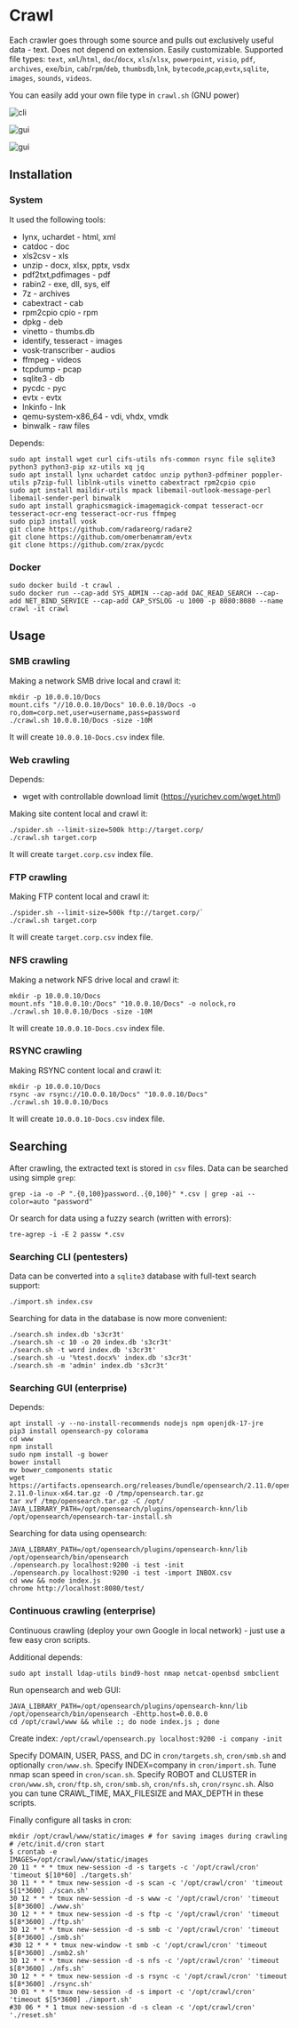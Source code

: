 # Crawl

Each crawler goes through some source and pulls out exclusively useful data - text. Does not depend on extension. Easily customizable.
Supported file types: `text`, `xml`/`html`, `doc`/`docx`, `xls`/`xlsx`, `powerpoint`, `visio`, `pdf`, `archives`, `exe`/`bin`, `cab`/`rpm`/`deb`, `thumbsdb`,`lnk`, `bytecode`,`pcap`,`evtx`,`sqlite`, `images`, `sounds`, `videos`.

You can easily add your own file type in `crawl.sh` (GNU power)

![cli](img/demo_cli.gif)

![gui](img/demo_gui.gif)

![gui](img/demo_gui2.gif)

## Installation

### System

It used the following tools:

* lynx, uchardet - html, xml
* catdoc - doc
* xls2csv - xls
* unzip - docx, xlsx, pptx, vsdx
* pdf2txt,pdfimages - pdf
* rabin2 - exe, dll, sys, elf
* 7z - archives
* cabextract - cab
* rpm2cpio cpio - rpm
* dpkg - deb
* vinetto - thumbs.db
* identify, tesseract - images
* vosk-transcriber - audios
* ffmpeg - videos
* tcpdump - pcap
* sqlite3 - db
* pycdc - pyc
* evtx - evtx
* lnkinfo - lnk
* qemu-system-x86_64 - vdi, vhdx, vmdk
* binwalk - raw files

Depends:

```
sudo apt install wget curl cifs-utils nfs-common rsync file sqlite3 python3 python3-pip xz-utils xq jq
sudo apt install lynx uchardet catdoc unzip python3-pdfminer poppler-utils p7zip-full liblnk-utils vinetto cabextract rpm2cpio cpio
sudo apt install maildir-utils mpack libemail-outlook-message-perl libemail-sender-perl binwalk
sudo apt install graphicsmagick-imagemagick-compat tesseract-ocr tesseract-ocr-eng tesseract-ocr-rus ffmpeg
sudo pip3 install vosk
git clone https://github.com/radareorg/radare2
git clone https://github.com/omerbenamram/evtx
git clone https://github.com/zrax/pycdc
```

### Docker

```
sudo docker build -t crawl .
sudo docker run --cap-add SYS_ADMIN --cap-add DAC_READ_SEARCH --cap-add NET_BIND_SERVICE --cap-add CAP_SYSLOG -u 1000 -p 8080:8080 --name crawl -it crawl
```

## Usage

### SMB crawling

Making a network SMB drive local and crawl it:

```
mkdir -p 10.0.0.10/Docs
mount.cifs "//10.0.0.10/Docs" 10.0.0.10/Docs -o ro,dom=corp.net,user=username,pass=password
./crawl.sh 10.0.0.10/Docs -size -10M
```

It will create `10.0.0.10-Docs.csv` index file.

### Web crawling

Depends:

* wget with controllable download limit (https://yurichev.com/wget.html)

Making site content local and crawl it:

```
./spider.sh --limit-size=500k http://target.corp/
./crawl.sh target.corp
```

It will create `target.corp.csv` index file.

### FTP crawling

Making FTP content local and crawl it:

```
./spider.sh --limit-size=500k ftp://target.corp/`
./crawl.sh target.corp
```

It will create `target.corp.csv` index file.

### NFS crawling

Making a network NFS drive local and crawl it:

```
mkdir -p 10.0.0.10/Docs
mount.nfs "10.0.0.10:/Docs" "10.0.0.10/Docs" -o nolock,ro
./crawl.sh 10.0.0.10/Docs -size -10M
```

It will create `10.0.0.10-Docs.csv` index file.

### RSYNC crawling

Making RSYNC content local and crawl it:

```
mkdir -p 10.0.0.10/Docs
rsync -av rsync://10.0.0.10/Docs" "10.0.0.10/Docs"
./crawl.sh 10.0.0.10/Docs
```

It will create `10.0.0.10-Docs.csv` index file.


## Searching

After crawling, the extracted text is stored in `csv` files.
Data can be searched using simple `grep`:

`grep -ia -o -P ".{0,100}password..{0,100}" *.csv | grep -ai --color=auto "password"`

Or search for data using a fuzzy search (written with errors):

`tre-agrep -i -E 2 passw *.csv`

### Searching CLI (pentesters)

Data can be converted into a `sqlite3` database with full-text search support:

`./import.sh index.csv`

Searching for data in the database is now more convenient:

```
./search.sh index.db 's3cr3t'
./search.sh -c 10 -o 20 index.db 's3cr3t'
./search.sh -t word index.db 's3cr3t'
./search.sh -u '%test.docx%' index.db 's3cr3t'
./search.sh -m 'admin' index.db 's3cr3t'
```

### Searching GUI (enterprise)

Depends:

```
apt install -y --no-install-recommends nodejs npm openjdk-17-jre
pip3 install opensearch-py colorama
cd www
npm install
sudo npm install -g bower
bower install
mv bower_components static
wget https://artifacts.opensearch.org/releases/bundle/opensearch/2.11.0/opensearch-2.11.0-linux-x64.tar.gz -O /tmp/opensearch.tar.gz
tar xvf /tmp/opensearch.tar.gz -C /opt/
JAVA_LIBRARY_PATH=/opt/opensearch/plugins/opensearch-knn/lib /opt/opensearch/opensearch-tar-install.sh
```

Searching for data using opensearch:

```
JAVA_LIBRARY_PATH=/opt/opensearch/plugins/opensearch-knn/lib /opt/opensearch/bin/opensearch
./opensearch.py localhost:9200 -i test -init
./opensearch.py localhost:9200 -i test -import INBOX.csv
cd www && node index.js
chrome http://localhost:8080/test/
```

### Continuous crawling (enterprise)

Continuous crawling (deploy your own Google in local network) - just use a few easy cron scripts.

Additional depends:
```
sudo apt install ldap-utils bind9-host nmap netcat-openbsd smbclient
```

Run opensearch and web GUI:
```
JAVA_LIBRARY_PATH=/opt/opensearch/plugins/opensearch-knn/lib /opt/opensearch/bin/opensearch -Ehttp.host=0.0.0.0
cd /opt/crawl/www && while :; do node index.js ; done
```

Create index:
`/opt/crawl/opensearch.py localhost:9200 -i company -init`

Specify DOMAIN, USER, PASS, and DC in `cron/targets.sh`, `cron/smb.sh` and optionally `cron/www.sh`. Specify INDEX=company in `cron/import.sh`. Tune nmap scan speed in `cron/scan.sh`.
Specify ROBOT and CLUSTER in `cron/www.sh`, `cron/ftp.sh`, `cron/smb.sh`, `cron/nfs.sh`, `cron/rsync.sh`. Also you can tune CRAWL_TIME, MAX_FILESIZE and MAX_DEPTH in these scripts.

Finally configure all tasks in cron:
```
mkdir /opt/crawl/www/static/images # for saving images during crawling
# /etc/init.d/cron start
$ crontab -e
IMAGES=/opt/crawl/www/static/images
20 11 * * * tmux new-session -d -s targets -c '/opt/crawl/cron' 'timeout $[10*60] ./targets.sh'
30 11 * * * tmux new-session -d -s scan -c '/opt/crawl/cron' 'timeout $[1*3600] ./scan.sh'
30 12 * * * tmux new-session -d -s www -c '/opt/crawl/cron' 'timeout $[8*3600] ./www.sh'
30 12 * * * tmux new-session -d -s ftp -c '/opt/crawl/cron' 'timeout $[8*3600] ./ftp.sh'
30 12 * * * tmux new-session -d -s smb -c '/opt/crawl/cron' 'timeout $[8*3600] ./smb.sh'
#30 12 * * * tmux new-window -t smb -c '/opt/crawl/cron' 'timeout $[8*3600] ./smb2.sh'
30 12 * * * tmux new-session -d -s nfs -c '/opt/crawl/cron' 'timeout $[8*3600] ./nfs.sh'
30 12 * * * tmux new-session -d -s rsync -c '/opt/crawl/cron' 'timeout $[8*3600] ./rsync.sh'
30 01 * * * tmux new-session -d -s import -c '/opt/crawl/cron' 'timeout $[5*3600] ./import.sh'
#30 06 * * 1 tmux new-session -d -s clean -c '/opt/crawl/cron' './reset.sh'
```
